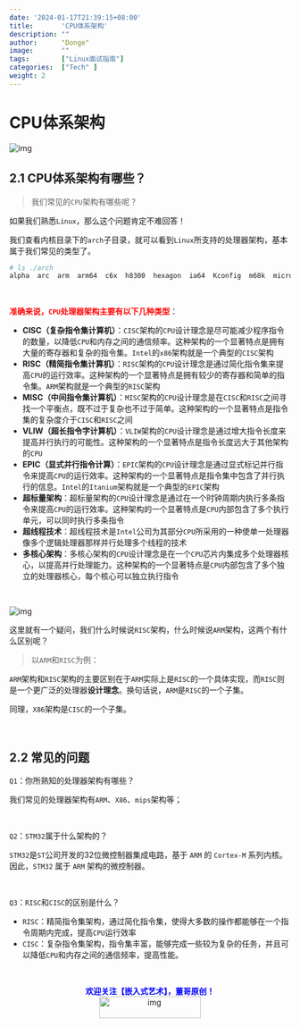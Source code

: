 ```yaml
---
date: '2024-01-17T21:39:15+08:00'
title:       'CPU体系架构'
description: ""
author:      "Donge"
image:       ""
tags:        ["Linux面试指南"]
categories:  ["Tech" ]
weight: 2
---
```


# CPU体系架构

![img](https://img2.baidu.com/it/u=1963592699,3653391242&fm=253&fmt=auto&app=138&f=JPEG?w=853&h=363)

## 2.1 CPU体系架构有哪些？

> 我们常见的`CPU`架构有哪些呢？

如果我们熟悉`Linux`，那么这个问题肯定不难回答！

我们查看内核目录下的`arch`子目录，就可以看到`Linux`所支持的处理器架构，基本属于我们常见的类型了。

```bash
# ls ./arch
alpha  arc  arm  arm64  c6x  h8300  hexagon  ia64  Kconfig  m68k  microblaze  mips  nds32  nios2  openrisc  parisc  powerpc  riscv  s390  sh  sparc  um  unicore32  x86  xtensa
```

&nbsp;

<span style="color: red;">**准确来说，`CPU`处理器架构主要有以下几种类型**</span>：

- **CISC（复杂指令集计算机）**：`CISC`架构的`CPU`设计理念是尽可能减少程序指令的数量，以降低`CPU`和内存之间的通信频率。这种架构的一个显著特点是拥有大量的寄存器和复杂的指令集。`Intel`的`x86`架构就是一个典型的`CISC`架构
- **RISC（精简指令集计算机）**：`RISC`架构的`CPU`设计理念是通过简化指令集来提高`CPU`的运行效率。这种架构的一个显著特点是拥有较少的寄存器和简单的指令集。`ARM`架构就是一个典型的`RISC`架构
- **MISC（中间指令集计算机）**：`MISC`架构的`CPU`设计理念是在`CISC`和`RISC`之间寻找一个平衡点，既不过于复杂也不过于简单。这种架构的一个显著特点是指令集的复杂度介于`CISC`和`RISC`之间
- **VLIW（超长指令字计算机）**：`VLIW`架构的`CPU`设计理念是通过增大指令长度来提高并行执行的可能性。这种架构的一个显著特点是指令长度远大于其他架构的`CPU`
- **EPIC（显式并行指令计算）**：`EPIC`架构的`CPU`设计理念是通过显式标记并行指令来提高`CPU`的运行效率。这种架构的一个显著特点是指令集中包含了并行执行的信息。`Intel`的`Itanium`架构就是一个典型的`EPIC`架构
- **超标量架构**：超标量架构的`CPU`设计理念是通过在一个时钟周期内执行多条指令来提高`CPU`的运行效率。这种架构的一个显著特点是`CPU`内部包含了多个执行单元，可以同时执行多条指令
- **超线程技术**：超线程技术是`Intel`公司为其部分`CPU`所采用的一种使单一处理器像多个逻辑处理器那样并行处理多个线程的技术
- **多核心架构**：多核心架构的`CPU`设计理念是在一个`CPU`芯片内集成多个处理器核心，以提高并行处理能力。这种架构的一个显著特点是`CPU`内部包含了多个独立的处理器核心，每个核心可以独立执行指令

&nbsp;

![img](https://img2.baidu.com/it/u=3770652576,1376693706&fm=253&fmt=auto&app=120&f=JPEG?w=909&h=500)

这里就有一个疑问，我们什么时候说`RISC`架构，什么时候说`ARM`架构，这两个有什么区别呢？

> 以`ARM`和`RISC`为例：

`ARM`架构和`RISC`架构的主要区别在于`ARM`实际上是`RISC`的一个具体实现，而`RISC`则是一个更广泛的处理器**设计理念**。换句话说，`ARM`是`RISC`的一个子集。

同理，`X86`架构是`CISC`的一个子集。

&nbsp;

## 2.2 常见的问题

`Q1`：你所熟知的处理器架构有哪些？

我们常见的处理器架构有`ARM`、`X86`、`mips`架构等；

&nbsp;

`Q2`：`STM32`属于什么架构的？

`STM32`是`ST`公司开发的32位微控制器集成电路，基于 `ARM` 的 `Cortex-M` 系列内核。因此，`STM32` 属于 `ARM` 架构的微控制器。

&nbsp;

`Q3`：`RISC`和`CISC`的区别是什么？

- `RISC`：精简指令集架构，通过简化指令集，使得大多数的操作都能够在一个指令周期内完成，提高`CPU`运行效率
- `CISC`：复杂指令集架构，指令集丰富，能够完成一些较为复杂的任务，并且可以降低`CPU`和内存之间的通信频率，提高性能。

&nbsp;

<center><b> <font color ="blue">欢迎关注【嵌入式艺术】，董哥原创！</font></b></center>

<div align=center><img src="https://image-1305421143.cos.ap-nanjing.myqcloud.com/image/blog.png" alt="img" width = "60%" height ="10%"/>
</div>
